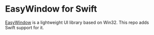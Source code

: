 # EasyWindow for Swift

[EasyWindow](https://github.com/kernelbin/EasyWindow) is a lightweight UI library based on Win32. This repo adds Swift support for it.
